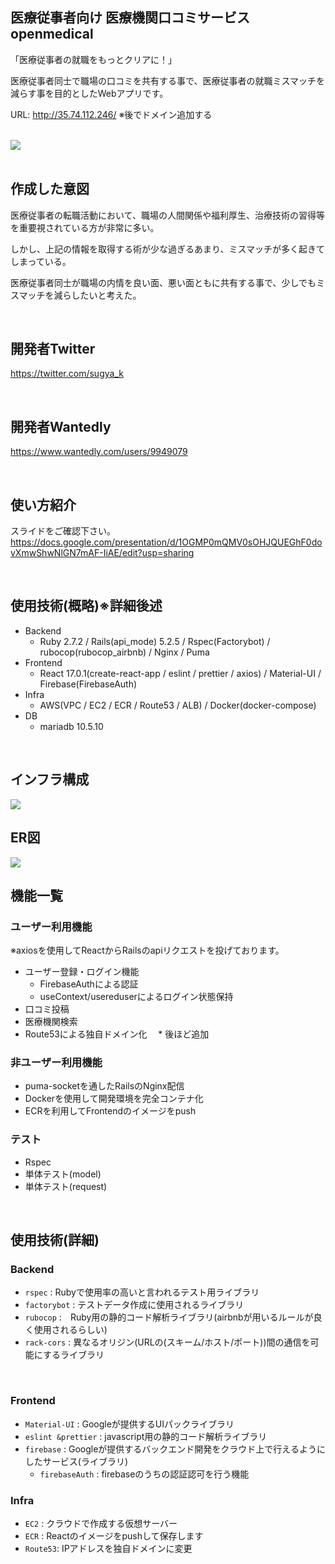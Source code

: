 ## 医療従事者向け 医療機関口コミサービス openmedical
「医療従事者の就職をもっとクリアに！」　

医療従事者同士で職場の口コミを共有する事で、医療従事者の就職ミスマッチを減らす事を目的としたWebアプリです。

URL: http://35.74.112.246/
※後でドメイン追加する

</br>
<image src="https://user-images.githubusercontent.com/36041745/123840175-fcf94780-d948-11eb-885e-ced934d2e333.png">
</br>

</br>

 ## 作成した意図
医療従事者の転職活動において、職場の人間関係や福利厚生、治療技術の習得等を重要視されている方が非常に多い。

しかし、上記の情報を取得する術が少な過ぎるあまり、ミスマッチが多く起きてしまっている。

医療従事者同士が職場の内情を良い面、悪い面ともに共有する事で、少しでもミスマッチを減らしたいと考えた。

</br>

## 開発者Twitter
https://twitter.com/sugya_k

</br>

## 開発者Wantedly
https://www.wantedly.com/users/9949079

</br>

## 使い方紹介
スライドをご確認下さい。
https://docs.google.com/presentation/d/1OGMP0mQMV0sOHJQUEGhF0dovXmwShwNlGN7mAF-IiAE/edit?usp=sharing

</br>

## 使用技術(概略)※詳細後述
* Backend
  * Ruby 2.7.2 / Rails(api_mode) 5.2.5 / Rspec(Factorybot) / rubocop(rubocop_airbnb) / Nginx / Puma
* Frontend
  * React 17.0.1(create-react-app / eslint / prettier / axios) / Material-UI / Firebase(FirebaseAuth)
* Infra
  * AWS(VPC / EC2 / ECR / Route53 / ALB) / Docker(docker-compose)
* DB
  * mariadb 10.5.10 
</br>

## インフラ構成
<image src="https://user-images.githubusercontent.com/36041745/124082735-09d08500-da88-11eb-8937-a4e1e8c8dda8.png">

</br>

## ER図
<image src="https://user-images.githubusercontent.com/36041745/123961754-ab55c900-d9eb-11eb-95f4-1a099f3decdb.png" >
</br>
 
## 機能一覧
### ユーザー利用機能
※axiosを使用してReactからRailsのapiリクエストを投げております。
* ユーザー登録・ログイン機能
  * FirebaseAuthによる認証
  * useContext/usereduserによるログイン状態保持
* 口コミ投稿  
* 医療機関検索
* Route53による独自ドメイン化
　* 後ほど追加
### 非ユーザー利用機能
* puma-socketを通したRailsのNginx配信
* Dockerを使用して開発環境を完全コンテナ化
* ECRを利用してFrontendのイメージをpush
### テスト
* Rspec
 * 単体テスト(model)
 * 単体テスト(request)
</br>

## 使用技術(詳細)
### Backend
* `rspec` : Rubyで使用率の高いと言われるテスト用ライブラリ
 * `factorybot` : テストデータ作成に使用されるライブラリ
* `rubocop` :　Ruby用の静的コード解析ライブラリ(airbnbが用いるルールが良く使用されるらしい)
* `rack-cors` : 異なるオリジン(URLの(スキーム/ホスト/ポート))間の通信を可能にするライブラリ
</br>

### Frontend
* `Material-UI` : Googleが提供するUIパックライブラリ
* `eslint &prettier` : javascript用の静的コード解析ライブラリ
* `firebase` : Googleが提供するバックエンド開発をクラウド上で行えるようにしたサービス(ライブラリ)
  * `firebaseAuth` :  firebaseのうちの認証認可を行う機能
### Infra
* `EC2` : クラウドで作成する仮想サーバー
* `ECR` : Reactのイメージをpushして保存します
* `Route53`: IPアドレスを独自ドメインに変更


